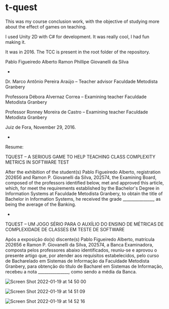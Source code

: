 # t-quest

This was my course conclusion work, with the objective of studying more about the effect of games on teaching.

I used Unity 2D with C# for development.
It was really cool, I had fun making it.

It was in 2016.
The TCC is present in the root folder of the repository.

Pablo Figueiredo Alberto
Ramon Phillipe Giovanelli da Silva

- 

Dr. Marco Antônio Pereira Araújo – Teacher advisor
Faculdade Metodista Granbery

Professora Débora Alvernaz Correa – Examining teacher
Faculdade Metodista Granbery 

Professor Ronney Moreira de Castro – Examining teacher
Faculdade Metodista Granbery 

Juiz de Fora, November 29, 2016.

- 

Resume: 

TQUEST – A SERIOUS GAME TO HELP TEACHING CLASS COMPLEXITY METRICS IN SOFTWARE TEST

After the exhibition of the student(s) Pablo Figueiredo Alberto, registration 202656 and Ramon P. Giovanelli da Silva, 202574,
the Examining Board, composed of the professors identified below, met and approved this article, which, for
meet the requirements established by the Bachelor's Degree in Information Systems at Faculdade Metodista Granbery,
to obtain the title of Bachelor in Information Systems, he received the grade _______________, as being the average of the Banking.

- 

TQUEST – UM JOGO SÉRIO PARA O AUXÍLIO DO ENSINO DE MÉTRICAS DE COMPLEXIDADE DE CLASSES EM TESTE DE SOFTWARE

Após a exposição do(s) discente(s) Pablo Figueiredo Alberto, matrícula 202656  e Ramon P. Giovanelli da Silva, 202574,
a Banca Examinadora, composta pelos professores abaixo identificados, reuniu-se e aprovou o presente artigo que, por
atender aos requisitos estabelecidos, pelo curso de Bacharelado em Sistemas de Informação da Faculdade Metodista Granbery,
para obtenção do título de Bacharel em Sistemas de Informação, recebeu a nota _______________, como sendo a média da Banca.   

![Screen Shot 2022-01-19 at 14 50 00](https://user-images.githubusercontent.com/5420991/150202092-7c4df34f-696c-4331-bb79-d5471af9ed87.png)

![Screen Shot 2022-01-19 at 14 51 09](https://user-images.githubusercontent.com/5420991/150202273-2031cb28-5a9b-4833-a70f-3fa3db9b0479.png)

![Screen Shot 2022-01-19 at 14 52 16](https://user-images.githubusercontent.com/5420991/150202289-72362a35-1d3b-4b53-b295-aed07d6eb208.png)
